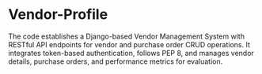 # Vendor-Profile
The code establishes a Django-based Vendor Management System with RESTful API endpoints for vendor and purchase order CRUD operations. It integrates token-based authentication, follows PEP 8, and manages vendor details, purchase orders, and performance metrics for evaluation.
